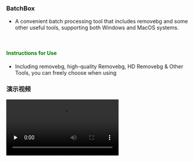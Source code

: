 
### BatchBox
- A convenient batch processing tool that includes removebg and some other useful tools, supporting both Windows and MacOS systems.
<br>

#### <font color=green>Instructions for Use</font>
- Including removebg, high-quality Removebg, HD Removebg & Other Tools, you can freely choose when using

### 演示视频
<!-- mp4 -->
<video id="video" controls="" preload="none" poster="">
      <source id="mp4" src="../../assets/play1080.mp4" type="video/mp4">
</videos>


### 产品界面


#### <font color=green>Download Address</font>

#### [通用安装指南](../../univer/install.md)

#### <font color=green>Trial Activation Code, Points Available:4</font>
- fry45e2Dcz5i4Inic4HuDBv0p0c647ypxh4j0iM3jpMexLAXCCOBoOSV581b68dc


#### <font color=green>Contact Me</font>
- Email：stephenmtree@gmail.com
- X:@stmtree
